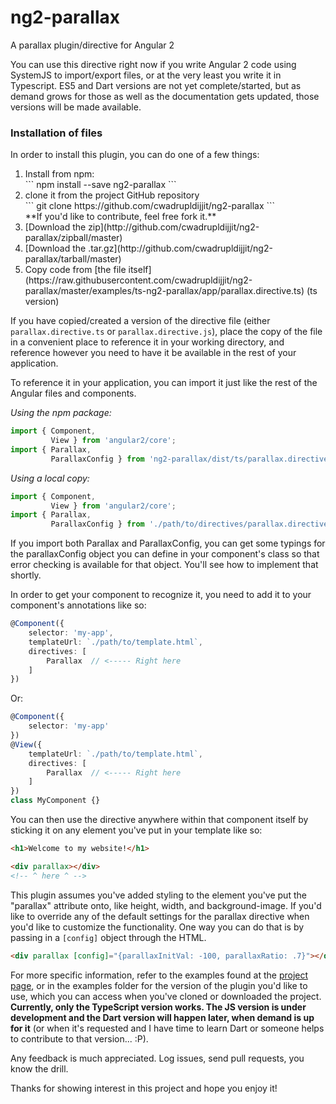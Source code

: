 # ng2-parallax
A parallax plugin/directive for Angular 2

You can use this directive right now if you write Angular 2 code using SystemJS to import/export files, or at the very least you write it in Typescript.  ES5 and Dart versions are not yet complete/started, but as demand grows for those as well as the documentation gets updated, those versions will be made available.


### Installation of files
In order to install this plugin, you can do one of a few things:
<ol>
	<li> 
		Install from npm:<br>
		```
		npm install --save ng2-parallax
		```
	</li>
	<li>
		clone it from the project GitHub repository<br>
		```
		git clone https://github.com/cwadrupldijjit/ng2-parallax
		```
		<br>
		**If you'd like to contribute, feel free fork it.**
	</li>
	<li> 
		[Download the zip](http://github.com/cwadrupldijjit/ng2-parallax/zipball/master)
	</li>
	<li> 
		[Download the .tar.gz](http://github.com/cwadrupldijjit/ng2-parallax/tarball/master)
	</li>
	<li> 
		Copy code from [the file itself](https://raw.githubusercontent.com/cwadrupldijjit/ng2-parallax/master/examples/ts-ng2-parallax/app/parallax.directive.ts) (ts version)
	</li>
</ol>

If you have copied/created a version of the directive file (either `parallax.directive.ts` or `parallax.directive.js`), place the copy of the file in a convenient place to reference it in your working directory, and reference however you need to have it be available in the rest of your application.  

To reference it in your application, you can import it just like the rest of the Angular files and components.

_Using the npm package:_
```typescript
import { Component,
         View } from 'angular2/core';
import { Parallax,
         ParallaxConfig } from 'ng2-parallax/dist/ts/parallax.directive';
```

_Using a local copy:_
```typescript
import { Component,
         View } from 'angular2/core';
import { Parallax,
         ParallaxConfig } from './path/to/directives/parallax.directive';
```

If you import both Parallax and ParallaxConfig, you can get some typings for the parallaxConfig object you can define in your component's class so that error checking is available for that object.  You'll see how to implement that shortly.

In order to get your component to recognize it, you need to add it to your component's annotations like so:

```typescript
@Component({
    selector: 'my-app',
    templateUrl: `./path/to/template.html`,
    directives: [
        Parallax  // <----- Right here
    ]
})
```
Or:
```typescript
@Component({
    selector: 'my-app'
})
@View({
    templateUrl: `./path/to/template.html`,
    directives: [
        Parallax  // <----- Right here
    ]
})
class MyComponent {}
```

You can then use the directive anywhere within that component itself by sticking it on any element you've put in your template like so:
```html
<h1>Welcome to my website!</h1>

<div parallax></div>
<!-- ^ here ^ -->
```

This plugin assumes you've added styling to the element you've put the "parallax" attribute onto, like height, width, and background-image.  If you'd like to override any of the default settings for the parallax directive when you'd like to customize the functionality.  One way you can do that is by passing in a `[config]` object through the HTML.

```html
<div parallax [config]="{parallaxInitVal: -100, parallaxRatio: .7}"></div>
```

For more specific information, refer to the examples found at the [project page](http://cwadrupldijjit.com/ng2-parallax/ts-examples), or in the examples folder for the version of the plugin you'd like to use, which you can access when you've cloned or downloaded the project. **Currently, only the TypeScript version works.  The JS version is under development and the Dart version will happen later, when demand is up for it** (or when it's requested and I have time to learn Dart or someone helps to contribute to that version... :P).

Any feedback is much appreciated.  Log issues, send pull requests, you know the drill.

Thanks for showing interest in this project and hope you enjoy it!
